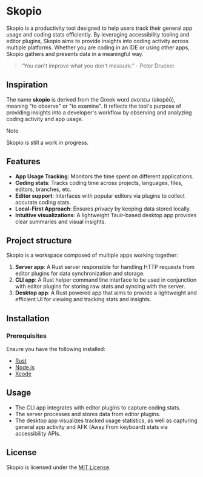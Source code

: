 # Skopio

Skopio is a productivity tool designed to help users track their general app usage and coding stats efficiently. By
leveraging accessibility tooling and editor plugins, Skopio aims to provide insights into coding activity across
multiple platforms. Whether you are coding in an IDE or using other apps, Skopio gathers and presents data in a
meaningful way.

> “You can't improve what you don't measure.” - Peter Drucker.

## Inspiration

The name **skopio** is derived from the Greek word _σκοπέω_ (skopéō), meaning "to observe" or "to examine". It reflects
the tool's purpose of providing insights into a developer's workflow by observing and analyzing coding activity and app
usage.

> [!NOTE]  
> Skopio is still a work in progress.

## Features

- **App Usage Tracking**: Monitors the time spent on different applications.
- **Coding stats**: Tracks coding time across projects, languages, files, editors, branches, etc.
- **Editor support**: Interfaces with popular editors via plugins to collect accurate coding stats.
- **Local-First Approach**: Ensures privacy by keeping data stored locally.
- **Intuitive visualizations**: A lightweight Tauir-based desktop app provides clear summaries and visual insights.

## Project structure

Skopio is a workspace composed of multiple apps working together:

1. **Server app**: A Rust server responsible for handling HTTP requests from editor plugins for data synchronization and
   storage.
2. **CLI app**: A Rust helper command line interface to be used in conjunction with editor plugins for storing raw stats
   and syncing with the server.
3. **Desktop app**: A Rust powered app that aims to provide a lightweight and efficient UI for viewing and tracking
   stats and insights.

## Installation

### Prerequisites

Ensure you have the following installed:

- [Rust](https://www.rust-lang.org/tools/install)
- [Node.js](https://nodejs.org/en)
- [Xcode](https://developer.apple.com/xcode/)

## Usage

- The CLI app integrates with editor plugins to capture coding stats.
- The server processes and stores data from editor plugins.
- The desktop app visualizes tracked usage statistics, as well as capturing general app activity and AFK (Away From
  keyboard) stats via accessibility APIs.

## License

Skopio is licensed under the [MIT License](./LICENSE).
